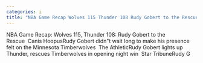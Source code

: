 ```yaml
---
categories: i
title: "NBA Game Recap Wolves 115 Thunder 108 Rudy Gobert to the Rescue  Canis Hoopus"
---
```

NBA Game Recap: Wolves 115, Thunder 108: Rudy Gobert to the Rescue&nbsp;&nbsp;Canis HoopusRudy Gobert didn"t wait long to make his presence felt on the Minnesota Timberwolves&nbsp;&nbsp;The AthleticRudy Gobert lights up Thunder, rescues Timberwolves in opening night win&nbsp;&nbsp;Star TribuneRudy G